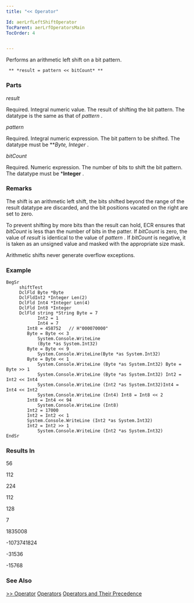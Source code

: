 ```yaml
---
title: "<< Operator"

Id: aerLrfLeftShiftOperator
TocParent: aerLrfOperatorsMain
TocOrder: 4


---
```


Performs an arithmetic left shift on a bit pattern.

```
 ** *result = pattern << bitCount* ** 
```

### Parts

*result* 

Required. Integral numeric value. The result of shifting the bit pattern. The
                datatype is the same as that of *pattern* .


*pattern* 

Required.  Integral numeric expression.  The bit pattern to be 	shifted.  The datatype must be ***Byte, *Integer** .


*bitCount* 

Required. Numeric expression. The number of bits to shift the bit pattern. The datatype must be ***Integer** .


### Remarks
The shift is an arithmetic left shift, the bits shifted beyond the range of the result datatype are discarded, and the bit positions vacated on the right are set to zero. 

To prevent shifting by more bits than the result can hold, ECR ensures that *bitCount* is less than the number of bits in the patter. If *bitCount* is zero, the value of *result* is identical to the value of *pattern* . If *bitCount* is negative, it is taken as an unsigned value and masked with the appropriate size mask. 

Arithmetic shifts never generate overflow exceptions.

### Example

```
BegSr
     shiftTest
     DclFld Byte *Byte        
     DclFldInt2 *Integer Len(2)
     DclFld Int4 *Integer Len(4)
     DclFld Int8 *Integer  
     DclFld string *String Byte = 7 
    		Int2 = 1 
    		Int4 = 7 
  		Int8 = 458752   // H"000070000" 
  		Byte = Byte << 3 
  			System.Console.WriteLine
  			(Byte *as System.Int32) 
  		Byte = Byte << 9             
 			System.Console.WriteLine(Byte *as System.Int32)
 		Byte = Byte << 1 
  			System.Console.WriteLine (Byte *as System.Int32) Byte = Byte >> 1 
			System.Console.WriteLine (Byte *as System.Int32) Int2 = Int2 << Int4               
 			System.Console.WriteLine (Int2 *as System.Int32)Int4 = Int4 << Int2 
			System.Console.WriteLine (Int4) Int8 = Int8 << 2
		Int8 = Int4 << 94 
			System.Console.WriteLine (Int8) 
		Int2 = 17000 
		Int2 = Int2 << 1 
		System.Console.WriteLine (Int2 *as System.Int32) 
		Int2 = Int2 >> 1
			System.Console.WriteLine (Int2 *as System.Int32)
EndSr 
```

### Results In
56 

112 

224 

112 

128 

7 

1835008 

-1073741824 

-31536 

-15768 

### See Also
[>> Operator](aerLrfRightShiftOperator.html)
[Operators](aerLrfOperatorsMain.html)
[Operators and Their Precedence](Expression_Operators_and_their_Precedence.html) 

